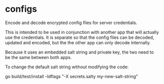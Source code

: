 configs
=======

Encode and decode encrypted config files for server credentials.

This is intended to be used in conjunction with another app that will actually use the credentials.
It is separate so that the config files can be decoded, updated and encoded, but the the other app
can only decode internally.

Because it uses an embedded salt string and private key, the two need to be the same between both apps.

To change the default salt string without modifying the code:

go build/test/install -ldflags "-X secrets.salty my-new-salt-string"
